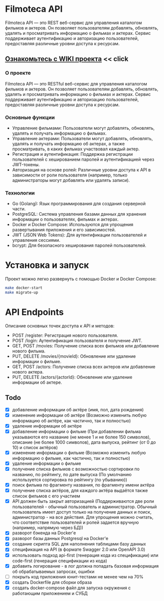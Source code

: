 # Filmoteca API
Filmoteca API — это REST веб-сервис для управления каталогом фильмов и актеров. Он позволяет пользователям добавлять, обновлять, удалять и просматривать информацию о фильмах и актерах. Сервис поддерживает аутентификацию и авторизацию пользователей, предоставляя различные уровни доступа к ресурсам.

## [Ознакомьтесь с WIKI проекта](https://github.com/fatkheev/go_moviesapp_backend/wiki) << click

### О проекте
Filmoteca API — это RESTful веб-сервис для управления каталогом фильмов и актеров. Он позволяет пользователям добавлять, обновлять, удалять и просматривать информацию о фильмах и актерах. Сервис поддерживает аутентификацию и авторизацию пользователей, предоставляя различные уровни доступа к ресурсам.

### Основные функции
* Управление фильмами: Пользователи могут добавлять, обновлять, удалять и получать информацию о фильмах.
* Управление актерами: Пользователи могут добавлять, обновлять, удалять и получать информацию об актерах, а также просматривать, в каких фильмах участвовал каждый актер.
* Регистрация и аутентификация: Поддержка регистрации пользователей с хешированием паролей и аутентификацией через JWT-токены.
* Авторизация на основе ролей: Различные уровни доступа к API в зависимости от роли пользователя (например, только администраторы могут добавлять или удалять записи).

### Технологии
* Go (Golang): Язык программирования для создания серверной части.
* PostgreSQL: Система управления базами данных для хранения информации о пользователях, фильмах и актерах.
* Docker и Docker Compose: Используются для упрощения развертывания приложения и его зависимостей.
* JWT (JSON Web Tokens): Для аутентификации пользователей и управления сессиями.
* bcrypt: Для безопасного хеширования паролей пользователей.


# Установка и запуск
Проект можно легко развернуть с помощью Docker и Docker Compose:
```bash
make docker-start
make migrate-up
```

# API Endpoints
Описание основных точек доступа к API и методов:

* POST /register: Регистрация нового пользователя.
* POST /login: Аутентификация пользователя и получение JWT.
* GET, POST /movies: Получение списка всех фильмов или добавление нового фильма.
* PUT, DELETE /movies/{movieId}: Обновление или удаление информации о фильме.
* GET, POST /actors: Получение списка всех актеров или добавление нового актера.
* PUT, DELETE /actors/{actorId}: Обновление или удаление информации об актере.

## Todo
- [x] добавление информации об актёре (имя, пол, дата рождения)
- [x] изменение информации об актёре (Возможно изменить любую информацию об актёре, как частично, так и полностью)
- [x] ﻿﻿удаление информации об актёре
- [x] добавление информации о фильме (При добавлении фильма указываются его название (не менее 1 и не более 150 символов), описание (не более 1000 символов), дата выпуска, рейтинг (от 0 до 10) и список актёров)
- [x] изменение информации о фильме (Возможно изменить любую информацию о фильме, как частично, так и полностью)
- [x] ﻿﻿удаление информации о фильме
- [x] получение списка фильмов с возможностью сортировки по названию, по рейтингу, по дате выпуска (По умолчанию используется сортировка по рейтингу (по убыванию))
- [x] поиск фильма по фрагменту названия, по фрагменту имени актёра
- [x] получение списка актёров, для каждого актёра выдаётся также список фильмов с его участием
- [x] АРІ должен быть закрыт авторизацией (﻿﻿Поддерживаются две роли пользователей - обычный пользователь и администратор. Обычный пользователь имеет доступ только на получение данных и поиск, администратор - на все действия. Для упрощения можно считать, что соответствие пользователей и ролей задается вручную (например, напрямую через БД))
- [x] разворот бэкенда на Docker'е
- [x] разворот базы данных Postgresql на Docker'е
- [x] создание скрипта SQL для наполнения таблицами базу данных
- [x] спецификация на АРІ (в формате Swagger 2.0 или OpenAPI 3.0)  
- [x] использовать подход api-first (генерация кода из спецификации) или code-first (генерация спецификации из кода)
- [x] добавить логирование - в лог должна попадать базовая информация об обрабатываемых запросах, ошибки
- [ ] покрыть код приложения юнит-тестами не менее чем на 70%
- [x] создать Dockerfile для сборки образа
- [x] создать docker-compose файл для запуска окружения с работающим приложением и СУБД
